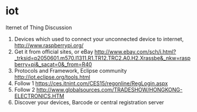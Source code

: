 iot
===

Iternet of Thing Discussion

1. Devices which used to connect your unconnected device to internet, http://www.raspberrypi.org/
2. Get it from official sites, or eBay http://www.ebay.com/sch/i.html?_trksid=p2050601.m570.l1311.R1.TR12.TRC2.A0.H2.Xrassbe&_nkw=raspberry+pi&_sacat=0&_from=R40
3. Protocols and Framework, Eclipse community http://iot.eclipse.org/tools.html
4. Follow 1  https://ces.itnint.com/CES15/regonline/RegLogin.aspx
5. Follow 2 http://www.globalsources.com/TRADESHOW/HONGKONG-ELECTRONICS.HTM 
6. Discover your devices, Barcode or central registration server


